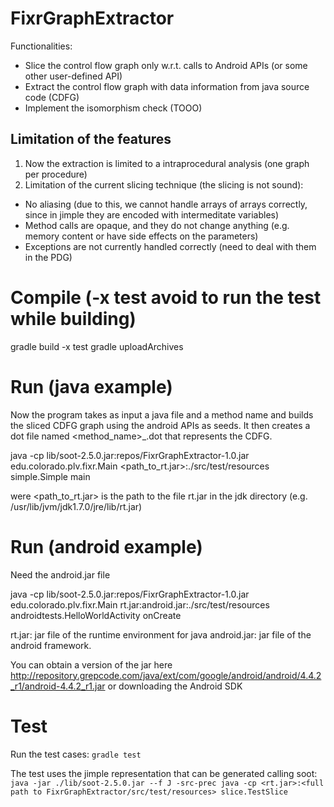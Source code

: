# FixrGraphExtractor

Functionalities:
- Slice the control flow graph only w.r.t. calls to Android APIs (or some other user-defined API)
- Extract the control flow graph with data information from java source code (CDFG)
- Implement the isomorphism check (TOOO)

## Limitation of the features
1. Now the extraction is limited to a intraprocedural analysis (one graph per procedure)
2. Limitation of the current slicing technique (the slicing is not sound):
  * No aliasing (due to this, we cannot handle arrays of arrays correctly, since in jimple they are encoded with intermeditate variables)
  * Method calls are opaque, and they do not change anything (e.g. memory content or have side effects on the parameters)
  * Exceptions are not currently handled correctly (need to deal with them in the PDG)

# Compile (-x test avoid to run the test while building)
gradle build -x test
gradle uploadArchives

# Run (java example)
Now the program takes as input a java file and a method name and builds the sliced CDFG graph using the android APIs as seeds.
It then creates a dot file named <method_name>_<sliced>.dot that represents the CDFG.

java -cp lib/soot-2.5.0.jar:repos/FixrGraphExtractor-1.0.jar edu.colorado.plv.fixr.Main <path_to_rt.jar>:./src/test/resources simple.Simple main

were <path_to_rt.jar> is the path to the file rt.jar in the jdk directory (e.g. /usr/lib/jvm/jdk1.7.0/jre/lib/rt.jar)


# Run (android example)
Need the android.jar file

java -cp lib/soot-2.5.0.jar:repos/FixrGraphExtractor-1.0.jar edu.colorado.plv.fixr.Main rt.jar:android.jar:./src/test/resources androidtests.HelloWorldActivity onCreate

rt.jar: jar file of the runtime environment for java
android.jar: jar file of the android framework.

You can obtain a version of the jar here http://repository.grepcode.com/java/ext/com/google/android/android/4.4.2_r1/android-4.4.2_r1.jar or downloading the Android SDK


# Test
Run the test cases: `gradle test`

The test uses the jimple representation that can be generated calling soot:
`java -jar ./lib/soot-2.5.0.jar --f J -src-prec java -cp <rt.jar>:<full path to FixrGraphExtractor/src/test/resources> slice.TestSlice`